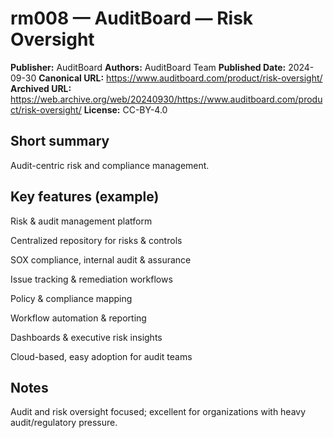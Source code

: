 # rm008 — AuditBoard — Risk Oversight

**Publisher:** AuditBoard
**Authors:** AuditBoard Team
**Published Date:** 2024-09-30
**Canonical URL:** https://www.auditboard.com/product/risk-oversight/
**Archived URL:** https://web.archive.org/web/20240930/https://www.auditboard.com/product/risk-oversight/
**License:** CC-BY-4.0

## Short summary
Audit-centric risk and compliance management.

## Key features (example)
Risk & audit management platform

Centralized repository for risks & controls

SOX compliance, internal audit & assurance

Issue tracking & remediation workflows

Policy & compliance mapping

Workflow automation & reporting

Dashboards & executive risk insights

Cloud-based, easy adoption for audit teams

## Notes
Audit and risk oversight focused; excellent for organizations with heavy audit/regulatory pressure.
